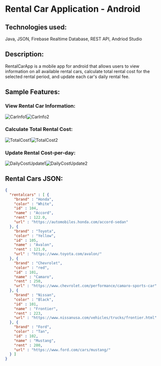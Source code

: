 # Rental Car Application - Android

## Technologies used:

Java, JSON, Firebase Realtime Database, REST API, Andriod Studio

## Description:

RentalCarApp is a mobile app for android that allows users to view information on all available rental cars, calculate total rental cost for the selected rental period, and update each car's daily rental fee. 

## Sample Features:

### View Rental Car Information:

![CarInfo1](https://github.com/drl96/RentalCarApp/blob/master/Resources/CarInfo1.PNG)![CarInfo2](https://github.com/drl96/RentalCarApp/blob/master/Resources/CarInfo2.PNG)

### Calculate Total Rental Cost:

![TotalCost1](https://github.com/drl96/RentalCarApp/blob/master/Resources/TotalCost1.PNG)![TotalCost2](https://github.com/drl96/RentalCarApp/blob/master/Resources/TotalCost2.PNG)

### Update Rental Cost-per-day:

![DailyCostUpdate1](https://github.com/drl96/RentalCarApp/blob/master/Resources/DailyCostUpdate1.PNG)![DailyCostUpdate2](https://github.com/drl96/RentalCarApp/blob/master/Resources/DailyCostUpdate2.PNG)

## Rental Cars JSON:

```json
{
  "rentalcars" : [ {
    "brand" : "Honda",
    "color" : "White",
    "id" : 104,
    "name" : "Accord",
    "rent" : 122.0,
    "url" : "https://automobiles.honda.com/accord-sedan"
  }, {
    "brand" : "Toyota",
    "color" : "Yellow",
    "id" : 105,
    "name" : "Avalon",
    "rent" : 121.0,
    "url" : "https://www.toyota.com/avalon/"
  }, {
    "brand" : "Chevrolet",
    "color" : "red",
    "id" : 101,
    "name" : "Camaro",
    "rent" : 250,
    "url" : "https://www.chevrolet.com/performance/camaro-sports-car"
  }, {
    "brand" : "Nissan",
    "color" : "Black",
    "id" : 101,
    "name" : "Frontier",
    "rent" : 223,
    "url" : "https://www.nissanusa.com/vehicles/trucks/frontier.html"
  }, {
    "brand" : "Ford",
    "color" : "Tan",
    "id" : 102,
    "name" : "Mustang",
    "rent" : 200,
    "url" : "https://www.ford.com/cars/mustang/"
  } ]
}
```

